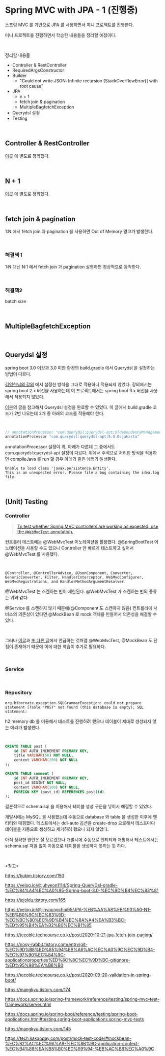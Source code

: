 # Spring MVC with JPA - 1 (진행중)

스프링 MVC 를 기반으로 JPA 를 사용하면서 미니 프로젝트를 진행한다.

미니 프로젝트를 진행하면서 학습한 내용들을 정리할 예정이다.

<br>

정리할 내용들

- Controller & RestController
- RequiredArgsConstructor
- Builder
  - "Could not write JSON: Infinite recursion (StackOverflowError)] with root cause"
- JPA
  - n + 1
  - fetch join & pagination
  - MultipleBagfetchException
- Querydsl 설정
- Testing

<br>

## Controller & RestController

[이곳](https://kuidoli.tistory.com/16) 에 별도로 정리했다.

<br>

## N + 1

[이곳](https://kuidoli.tistory.com/17) 에 별도로 정리했다.

<br>

## fetch join & pagination

1:N 에서 fetch join 과 pagination 을 사용하면 Out of Memory 경고가 발생한다.

<br>

### 해결책 1

1:N 대신 N:1 에서 fetch join 과 pagination 실행하면 정상적으로 동작한다.

<br>

### 해결책2

batch size

<br>

## MultipleBagfetchException

<br>

## Querydsl 설정

spring boot 3.0 이상과 3.0 미만 환경의 build.gradle 에서 Querydsl 을 설정하는 방법이 다르다.

[김영한님의 강의](https://www.inflearn.com/course/%EC%8A%A4%ED%94%84%EB%A7%81-db-2) 에서 설정한 방식을 그대로 적용하니 적용되지 않았다. 강의에서는 spring boot 2.x 버전을 사용하는데 이 프로젝트에서는 spring boot 3.x 버전을 사용해서 적용되지 않았다.

[이분](https://velog.io/@juhyeon1114/Spring-QueryDsl-gradle-%EC%84%A4%EC%A0%95-Spring-boot-3.0-%EC%9D%B4%EC%83%81)의 글을 참고해서 Querydsl 설정을 완료할 수 있었다. 이 글에서 build.gradle 코드가 2번 나오는데 2개 중 아래의 코드를 적용해야 한다.

<br>

```groovy
// annotationProcessor "com.querydsl:querydsl-apt:${dependencyManagement.importedProperties['querydsl.version']}:jakarta"
annotationProcessor "com.querydsl:querydsl-apt:5.0.0:jakarta"
```

annotationProcessor 설정이 위, 아래가 다른데 그 중에서도 com.querydsl:querydsl-apt 설정이 다르다. 위에서 주석으로 처리한 방식을 적용하면 compileJava 를 run 할 경우 아래와 같은 에러가 발생한다.

```
Unable to load class 'javax.persistence.Entity'.
This is an unexpected error. Please file a bug containing the idea.log file.
```

<br>

## (Unit) Testing

### Controller

> [To test whether Spring MVC controllers are working as expected, use the `@WebMvcTest` annotation.](https://docs.spring.io/spring-boot/reference/testing/spring-boot-applications.html#testing.spring-boot-applications.spring-mvc-tests)

컨트롤러 테스트에는 @WebMvcTest 어노테이션을 활용했다. @SpringBootTest 어노테이션을 사용할 수도 있으나 Controller 만 빠르게 테스트하고 싶어서 @WebMvcTest 를 사용했다.

<br>

```
@Controller, @ControllerAdvice, @JsonComponent, Converter, GenericConverter, Filter, HandlerInterceptor, WebMvcConfigurer, WebMvcRegistrations, and HandlerMethodArgumentResolver.
```

@WebMvcTest 는 스캔하는 빈이 제한된다. @WebMvcTest 가 스캔하는 빈의 종류는 위와 같다. 

@Service 를 스캔하지 않기 때문에(@Component 도 스캔하지 않음) 컨트롤러에 서비스의 의존성이 있다면 @MockBean 로 mock 객체를 만들어서 의존성을 해결할 수 있다.

<br>

그러나 [이글](https://mangkyu.tistory.com/145)과 [또 다른 글](https://tech.kakaopay.com/post/mock-test-code/#mockbean-%EC%82%AC%EC%9A%A9-%EC%8B%9C-application-context-%EC%B4%88%EA%B8%B0%ED%99%94-%EB%AC%B8%EC%A0%9C)에서 언급하는 것처럼 @WebMvcTest, @MockBean 도 단점이 존재하기 때문에 이에 대한 학습이 추가로 필요하다.

<br>

### Service

<br>

### Repository

```
org.hibernate.exception.SQLGrammarException: could not prepare statement [Table "POST" not found (this database is empty); SQL statement:
```

h2 memory db 를 이용해서 테스트를 진행하려 했으나 테이블이 제대로 생성되지 않는 에러가 발생했다.

<br>

```sql
CREATE TABLE post (
    id INT AUTO_INCREMENT PRIMARY KEY,
    title VARCHAR(50) NOT NULL,
    content VARCHAR(200) NOT NULL
);

CREATE TABLE comment (
    id INT AUTO_INCREMENT PRIMARY KEY,
    post_id BIGINT NOT NULL,
    content VARCHAR(200) NOT NULL,
    FOREIGN KEY (post_id) REFERENCES post(id)
);
```

결론적으로 schema.sql 을 이용해서 테이블 생성 구문을 넣어서 해결할 수 있었다.

개발시에는 MySQL 을 사용했는데 수동으로 database 와 table 을 생성한 이후에 엔티티와 매핑했다. 테스트에서는 ddl-auto 옵션을 create-drop 으로해서 테스트마다 테이블을 자동으로 생성하고 제거하려 했으나 되지 않았다.

아직 정확한 원인은 잘 모르겠으나 개발시에 수동으로 엔티티와 매핑해서 테스트에서는 schema.sql 파일 없이 자동으로 테이블을 생성하지 못하는 듯 하다.

<br>

<참고>

https://kukim.tistory.com/150

https://velog.io/@juhyeon1114/Spring-QueryDsl-gradle-%EC%84%A4%EC%A0%95-Spring-boot-3.0-%EC%9D%B4%EC%83%81

https://jojoldu.tistory.com/165

https://velog.io/@jinyoungchoi95/JPA-%EB%AA%A8%EB%93%A0-N1-%EB%B0%9C%EC%83%9D-%EC%BC%80%EC%9D%B4%EC%8A%A4%EA%B3%BC-%ED%95%B4%EA%B2%B0%EC%B1%85

https://tecoble.techcourse.co.kr/post/2020-10-21-jpa-fetch-join-paging/

https://nosy-rabbit.tistory.com/entry/git-%EC%9D%B8%ED%85%94%EB%A6%AC%EC%A0%9C%EC%9D%B4-%EC%97%90%EC%84%9C-applicationproperties%ED%8C%8C%EC%9D%BC-gitignore-%ED%95%98%EA%B8%B0

https://tecoble.techcourse.co.kr/post/2020-09-20-validation-in-spring-boot/

https://mangkyu.tistory.com/174

https://docs.spring.io/spring-framework/reference/testing/spring-mvc-test-framework/server.html

https://docs.spring.io/spring-boot/reference/testing/spring-boot-applications.html#testing.spring-boot-applications.spring-mvc-tests

https://mangkyu.tistory.com/145

https://tech.kakaopay.com/post/mock-test-code/#mockbean-%EC%82%AC%EC%9A%A9-%EC%8B%9C-application-context-%EC%B4%88%EA%B8%B0%ED%99%94-%EB%AC%B8%EC%A0%9C